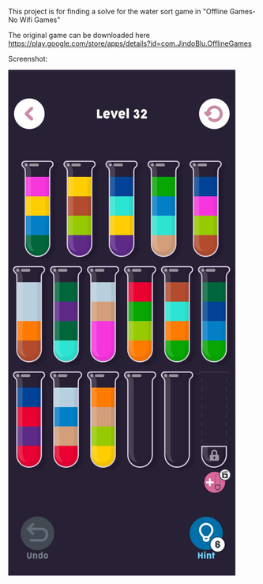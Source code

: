 This project is for finding a solve for the water sort game in "Offline Games-No Wifi Games"

The original game can be downloaded here https://play.google.com/store/apps/details?id=com.JindoBlu.OfflineGames

Screenshot:

![screenshot](game1.jpg)
